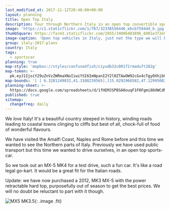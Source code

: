 ```yaml
---
last_modified_at: 2017-11-12T20:48:00+00:00
layout: planning
title: Open Top Italy
description: Tour through Northern Italy in an open top convertible sports car
image: 'https://c1.staticflickr.com/1/767/32336556446_ebcb7594dd_b.jpg'
thumbSquare: https://farm3.staticflickr.com/2855/34006483896_6901e3f2e9_q.jpg
image-caption: 'Open top vehicles in Italy, just not the type we will be using'
group: italy-2017-plans
country: Italy
tags:
  - sportscar
planning: true
map-style: 'mapbox://styles/confusedfish/ciyudb32c001f2rmadu7t282g'
map-token: >-
  pk.eyJ1IjoiY29uZnVzZWRmaXNoIiwiYSI6ImNpanI2Y2l0ZTAwOW92cGx4cTgyOXhjbG4ifQ.MhCrf-rEph1cJq5n8A190Q
map-bounds: '[ [ 6.3281249832,41.3108239565],[15.0292968582,47.1299508251 ]]'
planning-sheet: >-
  https://docs.google.com/spreadsheets/d/1fHEMJSPBSA0ouqF1F8Fgmi8OdWCdNHYGP_WWWZ-fWww/edit?usp=sharing
published: true
sitemap:
  changefreq: daily
---
```


We *love* Italy! It's a beautiful country steeped in history, winding roads leading to coastal towns clinging to cliffs 
but best of all, chock-full of food of wonderful flavours.


We have visited the Amalfi Coast, Naples and Rome before and this time we wanted to see the Northern parts of Italy.
Previously we have used public transport but this time we wanted to drive ourselves, in an open top sports-car.

So we took out an MX-5 MK4 for a test drive, such a fun car. It's like a road legal go-kart. It would be a great fit for the Italian roads.

Update: we have now purchased a 2012, MK3 MX-5 with the power retractable hard top, purposefully out of season to get the best prices. We will no doubt be reluctant to part with it though.

![MX5 MK3.5](https://c1.staticflickr.com/3/2855/34006483896_5e8a1e075a_h.jpg"){: .image .fit}
